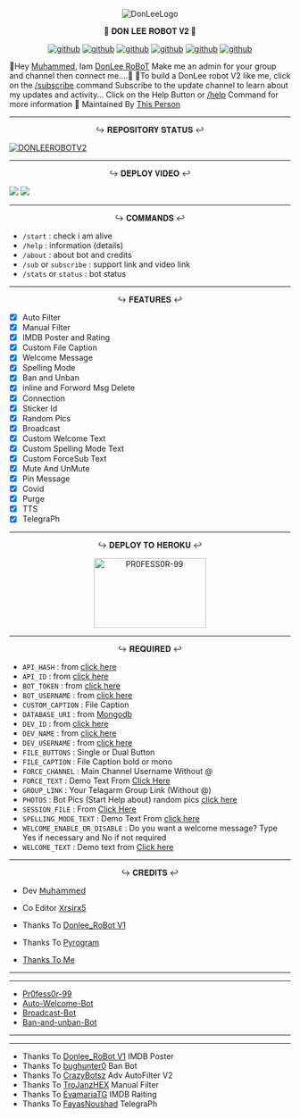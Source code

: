 <p align="center">
<img src="https://github.com/PR0FESS0R-99/DonLee-Robot-V2/blob/Professor-99/DONLEE-ROBOT-V2/DonLee_Robot.jpg" alt="DonLeeLogo">
</p>

<p align="center">
🤖 𝐃𝐎𝐍 𝐋𝐄𝐄 𝐑𝐎𝐁𝐎𝐓 𝐕𝟐 🤖
</p>

<p align="center">
<a href="https://github.com/PR0FESS0R-99/DonLee-Robot-V2/stargazers"><img alt="github" src="https://img.shields.io/github/stars/PR0FESS0R-99/DonLee-Robot-V2?style=flat-square&color=yellow"/></a>
<a href="https://github.com/PR0FESS0R-99/DonLee-Robot-V2/fork"><img alt="github" src="https://img.shields.io/github/forks/PR0FESS0R-99/DonLee-Robot-V2?style=flat-square&color=orange"/></a>
<a href="https://github.com/PR0FESS0R-99/DonLee-Robot-V2"><img alt="github" src="https://img.shields.io/github/repo-size/PR0FESS0R-99/DonLee-Robot-V2?style=flat-square&color=green"/></a>
<a href="https://github.com/PR0FESS0R-99/DonLee-Robot-V2a"><img alt="github" src="https://badges.frapsoft.com/os/v2/open-source.svg?v=103"/></a>
<a href="https://github.com/PR0FESS0R-99/DonLee-Robot-V2/graphs/contributors"><img alt="github" src="https://img.shields.io/github/contributors/PR0FESS0R-99/DonLee-Robot-V2?style=flat-square&color=green"/></a>      
<a href="https://github.com/PR0FESS0R-99/DonLee-Robot-V2/blob/main/LICENSE"><img alt="github" src="https://img.shields.io/badge/License-AGPL-blue"/></a>
</p>

👋Hey <a href="https://telegram.dog/Mrk_YT">Muhammed</a>, Iam <a href="https://telegram.me/Donlee_Robot">DonLee RoBoT</a>
Make me an admin for your group and channel then connect me....🎉
🙂To build a DonLee robot V2 like me, click on the <a href="https://telegram.dog/Donlee_Robot">/subscribe</a> command
Subscribe to the update channel to learn about my updates and activity...
Click on the Help Button or <a href="https://telegram.dog/Donlee_Robot">/help</a> Command for more information
🧒 Maintained By <a href="https://t.me/Mrk_yt">This Person</a>     
   
----

<p align="center">
↪️ 𝐑𝐄𝐏𝐎𝐒𝐈𝐓𝐎𝐑𝐘 𝐒𝐓𝐀𝐓𝐔𝐒 ↩️
</p>

[![DONLEEROBOTV2](https://github-readme-stats.vercel.app/api/pin/?username=PR0FESS0R-99&repo=DonLee-Robot-V2)](https://github.com/PR0FESS0R-99/DonLee-Robot-V2)


----

<p align="center">
↪️ 𝐃𝐄𝐏𝐋𝐎𝐘 𝐕𝐈𝐃𝐄𝐎 ↩️
</p>

<a href="https://youtu.be/NrbMc93aCzA"><img src="https://img.shields.io/badge/How%20To%20Deploy-blue.svg?logo=Youtube"></a>
<a href="https://youtu.be/NrbMc93aCzA"><img src="https://img.shields.io/youtube/views/NrbMc93aCzA?style=social"></a>

----


<p align="center">
↪️ 𝐂𝐎𝐌𝐌𝐀𝐍𝐃𝐒 ↩️
</p>

* `/start` : check i am alive
* `/help` : information (details)
* `/about` : about bot and credits
* `/sub` or `subscribe` : support link and video link
* `/stats` or `status` : bot status
----

<p align="center">
↪️ 𝐅𝐄𝐀𝐓𝐔𝐑𝐄𝐒 ↩️
</p>

- [x] Auto Filter
- [x] Manual Filter
- [x] IMDB Poster and Rating
- [x] Custom File Caption
- [x] Welcome Message
- [x] Spelling Mode
- [x] Ban and Unban
- [x] inline and Forword Msg Delete
- [x] Connection
- [x] Sticker Id
- [x] Random Pics
- [x] Broadcast
- [x] Custom Welcome Text
- [x] Custom Spelling Mode Text
- [x] Custom ForceSub Text
- [x] Mute And UnMute
- [x] Pin Message
- [x] Covid 
- [x] Purge 
- [x] TTS
- [x] TelegraPh
----

<p align="center">
↪️ 𝐃𝐄𝐏𝐋𝐎𝐘 𝐓𝐎 𝐇𝐄𝐑𝐎𝐊𝐔 ↩️
</p>

<p align="center">
<a href="https://youtu.be/NrbMc93aCzA"><img src="https://github.com/PR0FESS0R-99/Buttons/blob/Professor-99/heroku/herokudeploy?template=https://github.com/mrpes79/DonLee-Robot-V2-01.svg" alt="PR0FESS0R-99" border="0" height="125" width="200" align="center" /></a>
</p>

----

<p align="center">
↪️ 𝐑𝐄𝐐𝐔𝐈𝐑𝐄𝐃 ↩️
</p>

- `API_HASH` : from [click here](https://youtu.be/5eEsvLAKVc0)
- `API_ID` : from [click here](https://youtu.be/5eEsvLAKVc0)
- `BOT_TOKEN` : from [click here](https://youtu.be/cB4UduCcNWs)
- `BOT_USERNAME` : from [click here](https://youtu.be/cB4UduCcNWs)
- `CUSTOM_CAPTION` : File Caption
- `DATABASE_URI` : from [Mongodb](https://youtu.be/gBLTsH-IXr0)
- `DEV_ID` : from [click here](https://Telegram.dog/MT_ID_Bot)
- `DEV_NAME` : from [click here](https://Telegram.dog/MT_ID_Bot)
- `DEV_USERNAME` : from [click here](https://Telegram.dog/MT_ID_Bot)
- `FILE_BUTTONS` : Single or Dual Button
- `FILE_CAPTION` : File Caption bold or mono
- `FORCE_CHANNEL` : Main Channel Username Without @
- `FORCE_TEXT` : Demo Text From [Click Here](https://github.com/PR0FESS0R-99/DonLee-Robot-V2/blob/26510e3ed0cd0bc222f3fb1560925f36e2904ecf/translation.py#L6)
- `GROUP_LINK` : Your Telagarm Group Link (Without @)
- `PHOTOS` : Bot Pics (Start Help about) random pics [click here](https://youtu.be/c-GfUfriP50)
- `SESSION_FILE` : From [Click Here](https://youtu.be/WUN_12-dYOM)
- `SPELLING_MODE_TEXT` : Demo Text From [click here](https://github.com/PR0FESS0R-99/DonLee-Robot-V2/blob/26510e3ed0cd0bc222f3fb1560925f36e2904ecf/translation.py#L17)
- `WELCOME_ENABLE_OR_DISABLE` : Do you want a welcome message? Type Yes if necessary and No if not required
- `WELCOME_TEXT` : Demo text from [Click here](https://github.com/PR0FESS0R-99/DonLee-Robot-V2/blob/26510e3ed0cd0bc222f3fb1560925f36e2904ecf/config.py#L26)

----

<p align="center">
↪️ 𝐂𝐑𝐄𝐃𝐈𝐓𝐒 ↩️
</p>

- Dev  <a href="https://telegram.dog/PR0FESS0R_99">𝖬𝗎𝗁𝖺𝗆𝗆𝖾𝖽</a>
- Co Editor <a href="https://github.com/Xrsirx5">𝖷𝗋𝗌𝗂𝗋𝗑5</a>

- Thanks To [Donlee_RoBot V1](https://github.com/PR0FESS0R-99/DonLee-robot-V1)
- Thanks To [Pyrogram](https://github.com/pyrogram/pyrogram)
- [Thanks To Me ](https://github.com/PR0FESS0R-99)
----
----
* [Pr0fess0r-99](https://github.com/Pr0fess0r-99)
* [Auto-Welcome-Bot](https://github.com/Pr0fess0r-99/Auto-Welcome-Bot)
* [Broadcast-Bot](https://github.com/PR0FESS0R-99/Broadcast-Bot)
* [Ban-and-unban-Bot](https://github.com/PR0FESS0R-99/Ban-and-unBan-Bot)
----
----

* Thanks To [Donlee_RoBot V1](https://github.com/PR0FESS0R-99/DonLee-robot-V1) IMDB Poster
* Thanks To [bughunter0](https://github.com/bughunter0/ban-bot) Ban Bot
* Thanks To [CrazyBotsz](https://github.com/CrazyBotsz/Adv-Auto-Filter-Bot-V2) Adv AutoFilter V2
* Thanks To [TroJanzHEX](https://github.com/TroJanzHEX/Unlimited-Filter-Bot) Manual Filter
* Thanks To [EvamariaTG](https://github.com/EvamariaTG/EvaMaria) IMDB Raiting
* Thanks To [FayasNoushad](https://github.com/FayasNoushad) TelegraPh 
